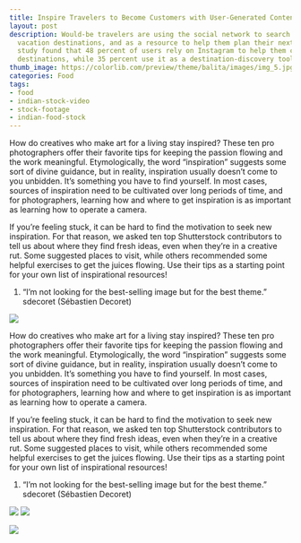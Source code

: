 ```yaml
---
title: Inspire Travelers to Become Customers with User-Generated Content
layout: post
description: Would-be travelers are using the social network to search for potential
  vacation destinations, and as a resource to help them plan their next trip. One
  study found that 48 percent of users rely on Instagram to help them choose vacation
  destinations, while 35 percent use it as a destination-discovery tool.
thumb_image: https://colorlib.com/preview/theme/balita/images/img_5.jpg
categories: Food
tags:
- food
- indian-stock-video
- stock-footage
- indian-food-stock
---
```


How do creatives who make art for a living stay inspired? These ten pro photographers offer their favorite tips for keeping the passion flowing and the work meaningful.
Etymologically, the word “inspiration” suggests some sort of divine guidance, but in reality, inspiration usually doesn’t come to you unbidden. It’s something you have to find yourself. In most cases, sources of inspiration need to be cultivated over long periods of time, and for photographers, learning how and where to get inspiration is as important as learning how to operate a camera.

If you’re feeling stuck, it can be hard to find the motivation to seek new inspiration. For that reason, we asked ten top Shutterstock contributors to tell us about where they find fresh ideas, even when they’re in a creative rut. Some suggested places to visit, while others recommended some helpful exercises to get the juices flowing. Use their tips as a starting point for your own list of inspirational resources!

1. “I’m not looking for the best-selling image but for the best theme.”
sdecoret (Sébastien Decoret)

![](https://www.shutterstock.com/blog/wp-content/uploads/sites/5/2018/07/ugc-ig-tag.jpg )

How do creatives who make art for a living stay inspired? These ten pro photographers offer their favorite tips for keeping the passion flowing and the work meaningful.
Etymologically, the word “inspiration” suggests some sort of divine guidance, but in reality, inspiration usually doesn’t come to you unbidden. It’s something you have to find yourself. In most cases, sources of inspiration need to be cultivated over long periods of time, and for photographers, learning how and where to get inspiration is as important as learning how to operate a camera.

If you’re feeling stuck, it can be hard to find the motivation to seek new inspiration. For that reason, we asked ten top Shutterstock contributors to tell us about where they find fresh ideas, even when they’re in a creative rut. Some suggested places to visit, while others recommended some helpful exercises to get the juices flowing. Use their tips as a starting point for your own list of inspirational resources!

1. “I’m not looking for the best-selling image but for the best theme.”
sdecoret (Sébastien Decoret)

![](https://www.shutterstock.com/blog/wp-content/uploads/sites/5/2018/07/ugc-ig-tag.jpg )
![](https://www.shutterstock.com/blog/wp-content/uploads/sites/5/2018/07/ugc-ig-tag.jpg )


![](https://ak.picdn.net/assets/cms/8c40c6f7355d86fabea9291fd2fb19d95678e11a-shutterstock_711159319.jpg)